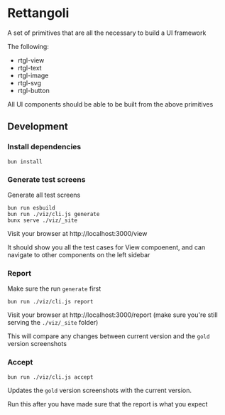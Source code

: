 
# Rettangoli

A set of primitives that are all the necessary to build a UI framework

The following:
* rtgl-view
* rtgl-text
* rtgl-image
* rtgl-svg
* rtgl-button

All UI components should be able to be built from the above primitives


## Development

### Install dependencies

```
bun install
```

### Generate test screens

Generate all test screens

```
bun run esbuild
bun run ./viz/cli.js generate
bunx serve ./viz/_site
```

Visit your browser at http://localhost:3000/view

It should show you all the test cases for View compoenent, and can navigate to other components on the left sidebar

### Report

Make sure the run `generate` first
```
bun run ./viz/cli.js report
```

Visit your browser at http://localhost:3000/report (make sure you're still serving the `./viz/_site` folder)

This will compare any changes between current version and the `gold` version screenshots

### Accept

```
bun run ./viz/cli.js accept
```

Updates the `gold` version screenshots with the current version.

Run this after you have made sure that the report is what you expect



